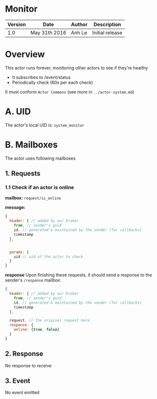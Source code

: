 Monitor
===================

Version | Date          | Author | Description
------- | ------------- | ------ | ---------------
1.0     | May 31th 2016 | Anh Le | Initial release

# Overview
This actor runs forever, monitoring other actors to see if they're healthy
- It subscribes to <any guid>/event/status
- Periodically check (60s per each check)

It must conform `Actor Commons` (see more in `../actor-system.md`)

# A. UID
The actor's local UID is: `system_monitor`

# B. Mailboxes
The actor uses following mailboxes

## 1. Requests
### 1.1 Check if an actor is online

**mailbox:** `request/is_online`

**message:**

```javascript
{
  header: { // added by our broker
    from, // sender's guid
    id, // generated & maintained by the sender (for callbacks)
    timestamp
  },


  params: {
    uid // uid of the actor to check
  }
}
```
**response** Upon finishing these requests, it should send a response to the sender's `/response` mailbox:

```js
{
  header: { // added by our broker
    from, // sender's guid
    id, // generated & maintained by the sender (for callbacks)
    timestamp
  },

  request, // the original request here
  response: {
    online: {true, false}
  }
}
```

## 2. Response
No response to receive

## 3. Event
No event emitted
